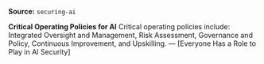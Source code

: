 **Source:** `securing-ai`

**Critical Operating Policies for AI**
Critical operating policies include: Integrated Oversight and Management, Risk Assessment, Governance and Policy, Continuous Improvement, and Upskilling. — [Everyone Has a Role to Play in AI Security]
